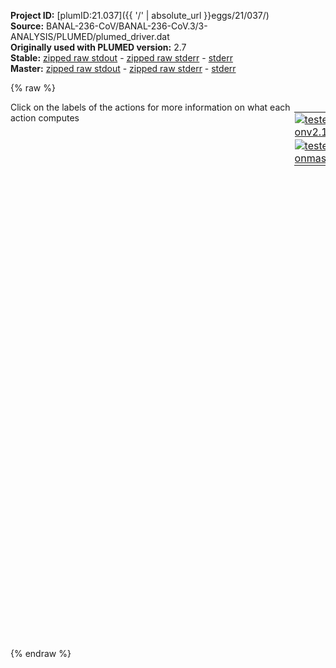 **Project ID:** [plumID:21.037]({{ '/' | absolute_url }}eggs/21/037/)  
**Source:** BANAL-236-CoV/BANAL-236-CoV.3/3-ANALYSIS/PLUMED/plumed_driver.dat  
**Originally used with PLUMED version:** 2.7  
**Stable:** [zipped raw stdout](plumed_driver.dat.plumed.stdout.txt.zip) - [zipped raw stderr](plumed_driver.dat.plumed.stderr.txt.zip) - [stderr](plumed_driver.dat.plumed.stderr)  
**Master:** [zipped raw stdout](plumed_driver.dat.plumed_master.stdout.txt.zip) - [zipped raw stderr](plumed_driver.dat.plumed_master.stderr.txt.zip) - [stderr](plumed_driver.dat.plumed_master.stderr)  

{% raw %}
<div style="width: 100%; float:left">
<div style="width: 90%; float:left" id="value_details_data/BANAL-236-CoV/BANAL-236-CoV.3/3-ANALYSIS/PLUMED/plumed_driver.dat"> Click on the labels of the actions for more information on what each action computes </div>
<div style="width: 10%; float:left"><table><tr><td style="padding:1px"><a href="plumed_driver.dat.plumed.stderr"><img src="https://img.shields.io/badge/v2.10-passing-green.svg" alt="tested onv2.10" /></a></td></tr><tr><td style="padding:1px"><a href="plumed_driver.dat.plumed_master.stderr"><img src="https://img.shields.io/badge/master-passing-green.svg" alt="tested onmaster" /></a></td></tr></table></div></div>
<pre style="width=97%;">
<span style="color:blue" class="comment"># various backbone RMSD</span>
<span style="color:blue" class="comment"># ACE</span>
<span id="data/BANAL-236-CoV/BANAL-236-CoV.3/3-ANALYSIS/PLUMED/plumed_driver.datdefrmsd-ace_short"><b name="data/BANAL-236-CoV/BANAL-236-CoV.3/3-ANALYSIS/PLUMED/plumed_driver.datrmsd-ace" onclick='showPath("data/BANAL-236-CoV/BANAL-236-CoV.3/3-ANALYSIS/PLUMED/plumed_driver.dat","data/BANAL-236-CoV/BANAL-236-CoV.3/3-ANALYSIS/PLUMED/plumed_driver.datrmsd-ace","data/BANAL-236-CoV/BANAL-236-CoV.3/3-ANALYSIS/PLUMED/plumed_driver.datrmsd-ace","black")'>rmsd-ace</b><span style="display:none;" id="data/BANAL-236-CoV/BANAL-236-CoV.3/3-ANALYSIS/PLUMED/plumed_driver.datrmsd-ace">The RMSD action with label <b>rmsd-ace</b> calculates the following quantities:<table  align="center" frame="void" width="95%" cellpadding="5%"><tr><td width="5%"><b> Quantity </b>  </td><td width="5%"><b> Type </b>  </td><td><b> Description </b> </td></tr><tr><td width="5%">rmsd-ace</td><td width="5%"><font color="black">scalar</font></td><td>the RMSD between the instantaneous structure and the reference structure that was input</td></tr></table></span>:  <span class="plumedtooltip" style="color:green">RMSD<span class="right">Calculate the RMSD with respect to a reference structure. This action has <a class="toggler" href='javascript:;' onclick='toggleDisplay("data/BANAL-236-CoV/BANAL-236-CoV.3/3-ANALYSIS/PLUMED/plumed_driver.datdefrmsd-ace");'>hidden defaults</a>. <a href="https://www.plumed.org/doc-master/user-doc/html/_r_m_s_d.html">More details</a><i></i></span></span> <span class="plumedtooltip">REFERENCE<span class="right">a file in pdb format containing the reference structure and the atoms involved in the CV<i></i></span></span>=rmsd-ACE.pdb <span class="plumedtooltip">TYPE<span class="right"> the manner in which RMSD alignment is performed<i></i></span></span>=OPTIMAL <span class="plumedtooltip">NOPBC<span class="right"> ignore the periodic boundary conditions when calculating distances<i></i></span></span>
</span><span id="data/BANAL-236-CoV/BANAL-236-CoV.3/3-ANALYSIS/PLUMED/plumed_driver.datdefrmsd-ace_long" style="display:none;"><b name="data/BANAL-236-CoV/BANAL-236-CoV.3/3-ANALYSIS/PLUMED/plumed_driver.datrmsd-ace" onclick='showPath("data/BANAL-236-CoV/BANAL-236-CoV.3/3-ANALYSIS/PLUMED/plumed_driver.dat","data/BANAL-236-CoV/BANAL-236-CoV.3/3-ANALYSIS/PLUMED/plumed_driver.datrmsd-ace","data/BANAL-236-CoV/BANAL-236-CoV.3/3-ANALYSIS/PLUMED/plumed_driver.datrmsd-ace","black")'>rmsd-ace</b>:  <span class="plumedtooltip" style="color:green">RMSD<span class="right">Calculate the RMSD with respect to a reference structure. This action uses the <a class="toggler" href='javascript:;' onclick='toggleDisplay("data/BANAL-236-CoV/BANAL-236-CoV.3/3-ANALYSIS/PLUMED/plumed_driver.datdefrmsd-ace");'>defaults shown here</a>. <a href="https://www.plumed.org/doc-master/user-doc/html/_r_m_s_d.html">More details</a><i></i></span></span> <span class="plumedtooltip">REFERENCE<span class="right">a file in pdb format containing the reference structure and the atoms involved in the CV<i></i></span></span>=rmsd-ACE.pdb <span class="plumedtooltip">TYPE<span class="right"> the manner in which RMSD alignment is performed<i></i></span></span>=OPTIMAL <span class="plumedtooltip">NOPBC<span class="right"> ignore the periodic boundary conditions when calculating distances<i></i></span></span>  <span class="plumedtooltip">NUMBER<span class="right"> if there are multiple structures in the pdb file you can specify that you want the RMSD from a specific structure by specifying its place in the file here<i></i></span></span>=0
</span><span style="color:blue" class="comment"># RBD</span>
<span id="data/BANAL-236-CoV/BANAL-236-CoV.3/3-ANALYSIS/PLUMED/plumed_driver.datdefrmsd-rbd_short"><b name="data/BANAL-236-CoV/BANAL-236-CoV.3/3-ANALYSIS/PLUMED/plumed_driver.datrmsd-rbd" onclick='showPath("data/BANAL-236-CoV/BANAL-236-CoV.3/3-ANALYSIS/PLUMED/plumed_driver.dat","data/BANAL-236-CoV/BANAL-236-CoV.3/3-ANALYSIS/PLUMED/plumed_driver.datrmsd-rbd","data/BANAL-236-CoV/BANAL-236-CoV.3/3-ANALYSIS/PLUMED/plumed_driver.datrmsd-rbd","black")'>rmsd-rbd</b><span style="display:none;" id="data/BANAL-236-CoV/BANAL-236-CoV.3/3-ANALYSIS/PLUMED/plumed_driver.datrmsd-rbd">The RMSD action with label <b>rmsd-rbd</b> calculates the following quantities:<table  align="center" frame="void" width="95%" cellpadding="5%"><tr><td width="5%"><b> Quantity </b>  </td><td width="5%"><b> Type </b>  </td><td><b> Description </b> </td></tr><tr><td width="5%">rmsd-rbd</td><td width="5%"><font color="black">scalar</font></td><td>the RMSD between the instantaneous structure and the reference structure that was input</td></tr></table></span>: <span class="plumedtooltip" style="color:green">RMSD<span class="right">Calculate the RMSD with respect to a reference structure. This action has <a class="toggler" href='javascript:;' onclick='toggleDisplay("data/BANAL-236-CoV/BANAL-236-CoV.3/3-ANALYSIS/PLUMED/plumed_driver.datdefrmsd-rbd");'>hidden defaults</a>. <a href="https://www.plumed.org/doc-master/user-doc/html/_r_m_s_d.html">More details</a><i></i></span></span> <span class="plumedtooltip">REFERENCE<span class="right">a file in pdb format containing the reference structure and the atoms involved in the CV<i></i></span></span>=rmsd-RBD.pdb <span class="plumedtooltip">TYPE<span class="right"> the manner in which RMSD alignment is performed<i></i></span></span>=OPTIMAL <span class="plumedtooltip">NOPBC<span class="right"> ignore the periodic boundary conditions when calculating distances<i></i></span></span>
</span><span id="data/BANAL-236-CoV/BANAL-236-CoV.3/3-ANALYSIS/PLUMED/plumed_driver.datdefrmsd-rbd_long" style="display:none;"><b name="data/BANAL-236-CoV/BANAL-236-CoV.3/3-ANALYSIS/PLUMED/plumed_driver.datrmsd-rbd" onclick='showPath("data/BANAL-236-CoV/BANAL-236-CoV.3/3-ANALYSIS/PLUMED/plumed_driver.dat","data/BANAL-236-CoV/BANAL-236-CoV.3/3-ANALYSIS/PLUMED/plumed_driver.datrmsd-rbd","data/BANAL-236-CoV/BANAL-236-CoV.3/3-ANALYSIS/PLUMED/plumed_driver.datrmsd-rbd","black")'>rmsd-rbd</b>: <span class="plumedtooltip" style="color:green">RMSD<span class="right">Calculate the RMSD with respect to a reference structure. This action uses the <a class="toggler" href='javascript:;' onclick='toggleDisplay("data/BANAL-236-CoV/BANAL-236-CoV.3/3-ANALYSIS/PLUMED/plumed_driver.datdefrmsd-rbd");'>defaults shown here</a>. <a href="https://www.plumed.org/doc-master/user-doc/html/_r_m_s_d.html">More details</a><i></i></span></span> <span class="plumedtooltip">REFERENCE<span class="right">a file in pdb format containing the reference structure and the atoms involved in the CV<i></i></span></span>=rmsd-RBD.pdb <span class="plumedtooltip">TYPE<span class="right"> the manner in which RMSD alignment is performed<i></i></span></span>=OPTIMAL <span class="plumedtooltip">NOPBC<span class="right"> ignore the periodic boundary conditions when calculating distances<i></i></span></span>  <span class="plumedtooltip">NUMBER<span class="right"> if there are multiple structures in the pdb file you can specify that you want the RMSD from a specific structure by specifying its place in the file here<i></i></span></span>=0
</span><span style="color:blue" class="comment"># INTERFACIAL rmsd</span>
<span id="data/BANAL-236-CoV/BANAL-236-CoV.3/3-ANALYSIS/PLUMED/plumed_driver.datdefrmsd-inter_short"><b name="data/BANAL-236-CoV/BANAL-236-CoV.3/3-ANALYSIS/PLUMED/plumed_driver.datrmsd-inter" onclick='showPath("data/BANAL-236-CoV/BANAL-236-CoV.3/3-ANALYSIS/PLUMED/plumed_driver.dat","data/BANAL-236-CoV/BANAL-236-CoV.3/3-ANALYSIS/PLUMED/plumed_driver.datrmsd-inter","data/BANAL-236-CoV/BANAL-236-CoV.3/3-ANALYSIS/PLUMED/plumed_driver.datrmsd-inter","black")'>rmsd-inter</b><span style="display:none;" id="data/BANAL-236-CoV/BANAL-236-CoV.3/3-ANALYSIS/PLUMED/plumed_driver.datrmsd-inter">The RMSD action with label <b>rmsd-inter</b> calculates the following quantities:<table  align="center" frame="void" width="95%" cellpadding="5%"><tr><td width="5%"><b> Quantity </b>  </td><td width="5%"><b> Type </b>  </td><td><b> Description </b> </td></tr><tr><td width="5%">rmsd-inter</td><td width="5%"><font color="black">scalar</font></td><td>the RMSD between the instantaneous structure and the reference structure that was input</td></tr></table></span>: <span class="plumedtooltip" style="color:green">RMSD<span class="right">Calculate the RMSD with respect to a reference structure. This action has <a class="toggler" href='javascript:;' onclick='toggleDisplay("data/BANAL-236-CoV/BANAL-236-CoV.3/3-ANALYSIS/PLUMED/plumed_driver.datdefrmsd-inter");'>hidden defaults</a>. <a href="https://www.plumed.org/doc-master/user-doc/html/_r_m_s_d.html">More details</a><i></i></span></span> <span class="plumedtooltip">REFERENCE<span class="right">a file in pdb format containing the reference structure and the atoms involved in the CV<i></i></span></span>=rmsd-INTER.pdb <span class="plumedtooltip">TYPE<span class="right"> the manner in which RMSD alignment is performed<i></i></span></span>=OPTIMAL <span class="plumedtooltip">NOPBC<span class="right"> ignore the periodic boundary conditions when calculating distances<i></i></span></span>
</span><span id="data/BANAL-236-CoV/BANAL-236-CoV.3/3-ANALYSIS/PLUMED/plumed_driver.datdefrmsd-inter_long" style="display:none;"><b name="data/BANAL-236-CoV/BANAL-236-CoV.3/3-ANALYSIS/PLUMED/plumed_driver.datrmsd-inter" onclick='showPath("data/BANAL-236-CoV/BANAL-236-CoV.3/3-ANALYSIS/PLUMED/plumed_driver.dat","data/BANAL-236-CoV/BANAL-236-CoV.3/3-ANALYSIS/PLUMED/plumed_driver.datrmsd-inter","data/BANAL-236-CoV/BANAL-236-CoV.3/3-ANALYSIS/PLUMED/plumed_driver.datrmsd-inter","black")'>rmsd-inter</b>: <span class="plumedtooltip" style="color:green">RMSD<span class="right">Calculate the RMSD with respect to a reference structure. This action uses the <a class="toggler" href='javascript:;' onclick='toggleDisplay("data/BANAL-236-CoV/BANAL-236-CoV.3/3-ANALYSIS/PLUMED/plumed_driver.datdefrmsd-inter");'>defaults shown here</a>. <a href="https://www.plumed.org/doc-master/user-doc/html/_r_m_s_d.html">More details</a><i></i></span></span> <span class="plumedtooltip">REFERENCE<span class="right">a file in pdb format containing the reference structure and the atoms involved in the CV<i></i></span></span>=rmsd-INTER.pdb <span class="plumedtooltip">TYPE<span class="right"> the manner in which RMSD alignment is performed<i></i></span></span>=OPTIMAL <span class="plumedtooltip">NOPBC<span class="right"> ignore the periodic boundary conditions when calculating distances<i></i></span></span>  <span class="plumedtooltip">NUMBER<span class="right"> if there are multiple structures in the pdb file you can specify that you want the RMSD from a specific structure by specifying its place in the file here<i></i></span></span>=0
</span><br/><span style="color:blue" class="comment"># salt bridges</span>
<span style="color:blue" class="comment"># RCOO- group of ASP (D) /GLU (E)</span>
<span style="color:blue" class="comment"># RHN3+ from LYS (K) or (RNHC(NH2)2+) of ARG</span>
<span style="color:blue" class="comment"># D30-K417K - inter</span>
<b name="data/BANAL-236-CoV/BANAL-236-CoV.3/3-ANALYSIS/PLUMED/plumed_driver.dats1-1" onclick='showPath("data/BANAL-236-CoV/BANAL-236-CoV.3/3-ANALYSIS/PLUMED/plumed_driver.dat","data/BANAL-236-CoV/BANAL-236-CoV.3/3-ANALYSIS/PLUMED/plumed_driver.dats1-1","data/BANAL-236-CoV/BANAL-236-CoV.3/3-ANALYSIS/PLUMED/plumed_driver.dats1-1","black")'>s1-1</b><span style="display:none;" id="data/BANAL-236-CoV/BANAL-236-CoV.3/3-ANALYSIS/PLUMED/plumed_driver.dats1-1">The DISTANCE action with label <b>s1-1</b> calculates the following quantities:<table  align="center" frame="void" width="95%" cellpadding="5%"><tr><td width="5%"><b> Quantity </b>  </td><td width="5%"><b> Type </b>  </td><td><b> Description </b> </td></tr><tr><td width="5%">s1-1</td><td width="5%"><font color="black">scalar</font></td><td>the DISTANCE between this pair of atoms</td></tr></table></span>: <span class="plumedtooltip" style="color:green">DISTANCE<span class="right">Calculate the distance between a pair of atoms. <a href="https://www.plumed.org/doc-master/user-doc/html/_d_i_s_t_a_n_c_e.html" style="color:green">More details</a><i></i></span></span> <span class="plumedtooltip">NOPBC<span class="right"> ignore the periodic boundary conditions when calculating distances<i></i></span></span> <span class="plumedtooltip">ATOMS<span class="right">the pair of atom that we are calculating the distance between<i></i></span></span>=188,10812
<b name="data/BANAL-236-CoV/BANAL-236-CoV.3/3-ANALYSIS/PLUMED/plumed_driver.dats1-2" onclick='showPath("data/BANAL-236-CoV/BANAL-236-CoV.3/3-ANALYSIS/PLUMED/plumed_driver.dat","data/BANAL-236-CoV/BANAL-236-CoV.3/3-ANALYSIS/PLUMED/plumed_driver.dats1-2","data/BANAL-236-CoV/BANAL-236-CoV.3/3-ANALYSIS/PLUMED/plumed_driver.dats1-2","black")'>s1-2</b><span style="display:none;" id="data/BANAL-236-CoV/BANAL-236-CoV.3/3-ANALYSIS/PLUMED/plumed_driver.dats1-2">The DISTANCE action with label <b>s1-2</b> calculates the following quantities:<table  align="center" frame="void" width="95%" cellpadding="5%"><tr><td width="5%"><b> Quantity </b>  </td><td width="5%"><b> Type </b>  </td><td><b> Description </b> </td></tr><tr><td width="5%">s1-2</td><td width="5%"><font color="black">scalar</font></td><td>the DISTANCE between this pair of atoms</td></tr></table></span>: <span class="plumedtooltip" style="color:green">DISTANCE<span class="right">Calculate the distance between a pair of atoms. <a href="https://www.plumed.org/doc-master/user-doc/html/_d_i_s_t_a_n_c_e.html" style="color:green">More details</a><i></i></span></span> <span class="plumedtooltip">NOPBC<span class="right"> ignore the periodic boundary conditions when calculating distances<i></i></span></span> <span class="plumedtooltip">ATOMS<span class="right">the pair of atom that we are calculating the distance between<i></i></span></span>=187,10812
<span style="color:blue" class="comment"># E35-Q493K - inter</span>
<b name="data/BANAL-236-CoV/BANAL-236-CoV.3/3-ANALYSIS/PLUMED/plumed_driver.dats2-1" onclick='showPath("data/BANAL-236-CoV/BANAL-236-CoV.3/3-ANALYSIS/PLUMED/plumed_driver.dat","data/BANAL-236-CoV/BANAL-236-CoV.3/3-ANALYSIS/PLUMED/plumed_driver.dats2-1","data/BANAL-236-CoV/BANAL-236-CoV.3/3-ANALYSIS/PLUMED/plumed_driver.dats2-1","black")'>s2-1</b><span style="display:none;" id="data/BANAL-236-CoV/BANAL-236-CoV.3/3-ANALYSIS/PLUMED/plumed_driver.dats2-1">The DISTANCE action with label <b>s2-1</b> calculates the following quantities:<table  align="center" frame="void" width="95%" cellpadding="5%"><tr><td width="5%"><b> Quantity </b>  </td><td width="5%"><b> Type </b>  </td><td><b> Description </b> </td></tr><tr><td width="5%">s2-1</td><td width="5%"><font color="black">scalar</font></td><td>the DISTANCE between this pair of atoms</td></tr></table></span>: <span class="plumedtooltip" style="color:green">DISTANCE<span class="right">Calculate the distance between a pair of atoms. <a href="https://www.plumed.org/doc-master/user-doc/html/_d_i_s_t_a_n_c_e.html" style="color:green">More details</a><i></i></span></span> <span class="plumedtooltip">NOPBC<span class="right"> ignore the periodic boundary conditions when calculating distances<i></i></span></span> <span class="plumedtooltip">ATOMS<span class="right">the pair of atom that we are calculating the distance between<i></i></span></span>=276,12006
<b name="data/BANAL-236-CoV/BANAL-236-CoV.3/3-ANALYSIS/PLUMED/plumed_driver.dats2-2" onclick='showPath("data/BANAL-236-CoV/BANAL-236-CoV.3/3-ANALYSIS/PLUMED/plumed_driver.dat","data/BANAL-236-CoV/BANAL-236-CoV.3/3-ANALYSIS/PLUMED/plumed_driver.dats2-2","data/BANAL-236-CoV/BANAL-236-CoV.3/3-ANALYSIS/PLUMED/plumed_driver.dats2-2","black")'>s2-2</b><span style="display:none;" id="data/BANAL-236-CoV/BANAL-236-CoV.3/3-ANALYSIS/PLUMED/plumed_driver.dats2-2">The DISTANCE action with label <b>s2-2</b> calculates the following quantities:<table  align="center" frame="void" width="95%" cellpadding="5%"><tr><td width="5%"><b> Quantity </b>  </td><td width="5%"><b> Type </b>  </td><td><b> Description </b> </td></tr><tr><td width="5%">s2-2</td><td width="5%"><font color="black">scalar</font></td><td>the DISTANCE between this pair of atoms</td></tr></table></span>: <span class="plumedtooltip" style="color:green">DISTANCE<span class="right">Calculate the distance between a pair of atoms. <a href="https://www.plumed.org/doc-master/user-doc/html/_d_i_s_t_a_n_c_e.html" style="color:green">More details</a><i></i></span></span> <span class="plumedtooltip">NOPBC<span class="right"> ignore the periodic boundary conditions when calculating distances<i></i></span></span> <span class="plumedtooltip">ATOMS<span class="right">the pair of atom that we are calculating the distance between<i></i></span></span>=275,12006
<span style="color:blue" class="comment"># D38-Q493K - inter</span>
<b name="data/BANAL-236-CoV/BANAL-236-CoV.3/3-ANALYSIS/PLUMED/plumed_driver.dats3-1" onclick='showPath("data/BANAL-236-CoV/BANAL-236-CoV.3/3-ANALYSIS/PLUMED/plumed_driver.dat","data/BANAL-236-CoV/BANAL-236-CoV.3/3-ANALYSIS/PLUMED/plumed_driver.dats3-1","data/BANAL-236-CoV/BANAL-236-CoV.3/3-ANALYSIS/PLUMED/plumed_driver.dats3-1","black")'>s3-1</b><span style="display:none;" id="data/BANAL-236-CoV/BANAL-236-CoV.3/3-ANALYSIS/PLUMED/plumed_driver.dats3-1">The DISTANCE action with label <b>s3-1</b> calculates the following quantities:<table  align="center" frame="void" width="95%" cellpadding="5%"><tr><td width="5%"><b> Quantity </b>  </td><td width="5%"><b> Type </b>  </td><td><b> Description </b> </td></tr><tr><td width="5%">s3-1</td><td width="5%"><font color="black">scalar</font></td><td>the DISTANCE between this pair of atoms</td></tr></table></span>: <span class="plumedtooltip" style="color:green">DISTANCE<span class="right">Calculate the distance between a pair of atoms. <a href="https://www.plumed.org/doc-master/user-doc/html/_d_i_s_t_a_n_c_e.html" style="color:green">More details</a><i></i></span></span> <span class="plumedtooltip">NOPBC<span class="right"> ignore the periodic boundary conditions when calculating distances<i></i></span></span> <span class="plumedtooltip">ATOMS<span class="right">the pair of atom that we are calculating the distance between<i></i></span></span>=313,12006
<b name="data/BANAL-236-CoV/BANAL-236-CoV.3/3-ANALYSIS/PLUMED/plumed_driver.dats3-2" onclick='showPath("data/BANAL-236-CoV/BANAL-236-CoV.3/3-ANALYSIS/PLUMED/plumed_driver.dat","data/BANAL-236-CoV/BANAL-236-CoV.3/3-ANALYSIS/PLUMED/plumed_driver.dats3-2","data/BANAL-236-CoV/BANAL-236-CoV.3/3-ANALYSIS/PLUMED/plumed_driver.dats3-2","black")'>s3-2</b><span style="display:none;" id="data/BANAL-236-CoV/BANAL-236-CoV.3/3-ANALYSIS/PLUMED/plumed_driver.dats3-2">The DISTANCE action with label <b>s3-2</b> calculates the following quantities:<table  align="center" frame="void" width="95%" cellpadding="5%"><tr><td width="5%"><b> Quantity </b>  </td><td width="5%"><b> Type </b>  </td><td><b> Description </b> </td></tr><tr><td width="5%">s3-2</td><td width="5%"><font color="black">scalar</font></td><td>the DISTANCE between this pair of atoms</td></tr></table></span>: <span class="plumedtooltip" style="color:green">DISTANCE<span class="right">Calculate the distance between a pair of atoms. <a href="https://www.plumed.org/doc-master/user-doc/html/_d_i_s_t_a_n_c_e.html" style="color:green">More details</a><i></i></span></span> <span class="plumedtooltip">NOPBC<span class="right"> ignore the periodic boundary conditions when calculating distances<i></i></span></span> <span class="plumedtooltip">ATOMS<span class="right">the pair of atom that we are calculating the distance between<i></i></span></span>=312,12006
<span style="color:blue" class="comment"># K31-E35  - intra</span>
<b name="data/BANAL-236-CoV/BANAL-236-CoV.3/3-ANALYSIS/PLUMED/plumed_driver.dats4-1" onclick='showPath("data/BANAL-236-CoV/BANAL-236-CoV.3/3-ANALYSIS/PLUMED/plumed_driver.dat","data/BANAL-236-CoV/BANAL-236-CoV.3/3-ANALYSIS/PLUMED/plumed_driver.dats4-1","data/BANAL-236-CoV/BANAL-236-CoV.3/3-ANALYSIS/PLUMED/plumed_driver.dats4-1","black")'>s4-1</b><span style="display:none;" id="data/BANAL-236-CoV/BANAL-236-CoV.3/3-ANALYSIS/PLUMED/plumed_driver.dats4-1">The DISTANCE action with label <b>s4-1</b> calculates the following quantities:<table  align="center" frame="void" width="95%" cellpadding="5%"><tr><td width="5%"><b> Quantity </b>  </td><td width="5%"><b> Type </b>  </td><td><b> Description </b> </td></tr><tr><td width="5%">s4-1</td><td width="5%"><font color="black">scalar</font></td><td>the DISTANCE between this pair of atoms</td></tr></table></span>: <span class="plumedtooltip" style="color:green">DISTANCE<span class="right">Calculate the distance between a pair of atoms. <a href="https://www.plumed.org/doc-master/user-doc/html/_d_i_s_t_a_n_c_e.html" style="color:green">More details</a><i></i></span></span> <span class="plumedtooltip">NOPBC<span class="right"> ignore the periodic boundary conditions when calculating distances<i></i></span></span> <span class="plumedtooltip">ATOMS<span class="right">the pair of atom that we are calculating the distance between<i></i></span></span>=207,276
<b name="data/BANAL-236-CoV/BANAL-236-CoV.3/3-ANALYSIS/PLUMED/plumed_driver.dats4-2" onclick='showPath("data/BANAL-236-CoV/BANAL-236-CoV.3/3-ANALYSIS/PLUMED/plumed_driver.dat","data/BANAL-236-CoV/BANAL-236-CoV.3/3-ANALYSIS/PLUMED/plumed_driver.dats4-2","data/BANAL-236-CoV/BANAL-236-CoV.3/3-ANALYSIS/PLUMED/plumed_driver.dats4-2","black")'>s4-2</b><span style="display:none;" id="data/BANAL-236-CoV/BANAL-236-CoV.3/3-ANALYSIS/PLUMED/plumed_driver.dats4-2">The DISTANCE action with label <b>s4-2</b> calculates the following quantities:<table  align="center" frame="void" width="95%" cellpadding="5%"><tr><td width="5%"><b> Quantity </b>  </td><td width="5%"><b> Type </b>  </td><td><b> Description </b> </td></tr><tr><td width="5%">s4-2</td><td width="5%"><font color="black">scalar</font></td><td>the DISTANCE between this pair of atoms</td></tr></table></span>: <span class="plumedtooltip" style="color:green">DISTANCE<span class="right">Calculate the distance between a pair of atoms. <a href="https://www.plumed.org/doc-master/user-doc/html/_d_i_s_t_a_n_c_e.html" style="color:green">More details</a><i></i></span></span> <span class="plumedtooltip">NOPBC<span class="right"> ignore the periodic boundary conditions when calculating distances<i></i></span></span> <span class="plumedtooltip">ATOMS<span class="right">the pair of atom that we are calculating the distance between<i></i></span></span>=207,275
<span style="color:blue" class="comment"># D38-K353 - intra</span>
<b name="data/BANAL-236-CoV/BANAL-236-CoV.3/3-ANALYSIS/PLUMED/plumed_driver.dats5-1" onclick='showPath("data/BANAL-236-CoV/BANAL-236-CoV.3/3-ANALYSIS/PLUMED/plumed_driver.dat","data/BANAL-236-CoV/BANAL-236-CoV.3/3-ANALYSIS/PLUMED/plumed_driver.dats5-1","data/BANAL-236-CoV/BANAL-236-CoV.3/3-ANALYSIS/PLUMED/plumed_driver.dats5-1","black")'>s5-1</b><span style="display:none;" id="data/BANAL-236-CoV/BANAL-236-CoV.3/3-ANALYSIS/PLUMED/plumed_driver.dats5-1">The DISTANCE action with label <b>s5-1</b> calculates the following quantities:<table  align="center" frame="void" width="95%" cellpadding="5%"><tr><td width="5%"><b> Quantity </b>  </td><td width="5%"><b> Type </b>  </td><td><b> Description </b> </td></tr><tr><td width="5%">s5-1</td><td width="5%"><font color="black">scalar</font></td><td>the DISTANCE between this pair of atoms</td></tr></table></span>: <span class="plumedtooltip" style="color:green">DISTANCE<span class="right">Calculate the distance between a pair of atoms. <a href="https://www.plumed.org/doc-master/user-doc/html/_d_i_s_t_a_n_c_e.html" style="color:green">More details</a><i></i></span></span> <span class="plumedtooltip">NOPBC<span class="right"> ignore the periodic boundary conditions when calculating distances<i></i></span></span> <span class="plumedtooltip">ATOMS<span class="right">the pair of atom that we are calculating the distance between<i></i></span></span>=313,5301
<b name="data/BANAL-236-CoV/BANAL-236-CoV.3/3-ANALYSIS/PLUMED/plumed_driver.dats5-2" onclick='showPath("data/BANAL-236-CoV/BANAL-236-CoV.3/3-ANALYSIS/PLUMED/plumed_driver.dat","data/BANAL-236-CoV/BANAL-236-CoV.3/3-ANALYSIS/PLUMED/plumed_driver.dats5-2","data/BANAL-236-CoV/BANAL-236-CoV.3/3-ANALYSIS/PLUMED/plumed_driver.dats5-2","black")'>s5-2</b><span style="display:none;" id="data/BANAL-236-CoV/BANAL-236-CoV.3/3-ANALYSIS/PLUMED/plumed_driver.dats5-2">The DISTANCE action with label <b>s5-2</b> calculates the following quantities:<table  align="center" frame="void" width="95%" cellpadding="5%"><tr><td width="5%"><b> Quantity </b>  </td><td width="5%"><b> Type </b>  </td><td><b> Description </b> </td></tr><tr><td width="5%">s5-2</td><td width="5%"><font color="black">scalar</font></td><td>the DISTANCE between this pair of atoms</td></tr></table></span>: <span class="plumedtooltip" style="color:green">DISTANCE<span class="right">Calculate the distance between a pair of atoms. <a href="https://www.plumed.org/doc-master/user-doc/html/_d_i_s_t_a_n_c_e.html" style="color:green">More details</a><i></i></span></span> <span class="plumedtooltip">NOPBC<span class="right"> ignore the periodic boundary conditions when calculating distances<i></i></span></span> <span class="plumedtooltip">ATOMS<span class="right">the pair of atom that we are calculating the distance between<i></i></span></span>=312,5301

<span style="color:blue" class="comment"># print stuff</span>
<span class="plumedtooltip" style="color:green">PRINT<span class="right">Print quantities to a file. <a href="https://www.plumed.org/doc-master/user-doc/html/_p_r_i_n_t.html" style="color:green">More details</a><i></i></span></span> <span class="plumedtooltip">ARG<span class="right">the labels of the values that you would like to print to the file<i></i></span></span>=<b name="data/BANAL-236-CoV/BANAL-236-CoV.3/3-ANALYSIS/PLUMED/plumed_driver.datrmsd-ace">rmsd-ace</b>,<b name="data/BANAL-236-CoV/BANAL-236-CoV.3/3-ANALYSIS/PLUMED/plumed_driver.datrmsd-rbd">rmsd-rbd</b>,<b name="data/BANAL-236-CoV/BANAL-236-CoV.3/3-ANALYSIS/PLUMED/plumed_driver.datrmsd-inter">rmsd-inter</b> <span class="plumedtooltip">FILE<span class="right">the name of the file on which to output these quantities<i></i></span></span>=COLVAR_RMSD <span class="plumedtooltip">STRIDE<span class="right"> the frequency with which the quantities of interest should be output<i></i></span></span>=1
<span style="display:none;" id="data/BANAL-236-CoV/BANAL-236-CoV.3/3-ANALYSIS/PLUMED/plumed_driver.dat">The PRINT action with label <b></b> calculates something</span><span class="plumedtooltip" style="color:green">PRINT<span class="right">Print quantities to a file. <a href="https://www.plumed.org/doc-master/user-doc/html/_p_r_i_n_t.html" style="color:green">More details</a><i></i></span></span> <span class="plumedtooltip">ARG<span class="right">the labels of the values that you would like to print to the file<i></i></span></span>=<b name="data/BANAL-236-CoV/BANAL-236-CoV.3/3-ANALYSIS/PLUMED/plumed_driver.dats1-1">s1-1</b>,<b name="data/BANAL-236-CoV/BANAL-236-CoV.3/3-ANALYSIS/PLUMED/plumed_driver.dats1-2">s1-2</b>,<b name="data/BANAL-236-CoV/BANAL-236-CoV.3/3-ANALYSIS/PLUMED/plumed_driver.dats2-1">s2-1</b>,<b name="data/BANAL-236-CoV/BANAL-236-CoV.3/3-ANALYSIS/PLUMED/plumed_driver.dats2-2">s2-2</b>,<b name="data/BANAL-236-CoV/BANAL-236-CoV.3/3-ANALYSIS/PLUMED/plumed_driver.dats3-1">s3-1</b>,<b name="data/BANAL-236-CoV/BANAL-236-CoV.3/3-ANALYSIS/PLUMED/plumed_driver.dats3-2">s3-2</b>,<b name="data/BANAL-236-CoV/BANAL-236-CoV.3/3-ANALYSIS/PLUMED/plumed_driver.dats4-1">s4-1</b>,<b name="data/BANAL-236-CoV/BANAL-236-CoV.3/3-ANALYSIS/PLUMED/plumed_driver.dats4-2">s4-2</b>,<b name="data/BANAL-236-CoV/BANAL-236-CoV.3/3-ANALYSIS/PLUMED/plumed_driver.dats5-1">s5-1</b>,<b name="data/BANAL-236-CoV/BANAL-236-CoV.3/3-ANALYSIS/PLUMED/plumed_driver.dats5-2">s5-2</b> <span class="plumedtooltip">FILE<span class="right">the name of the file on which to output these quantities<i></i></span></span>=COLVAR_SB <span class="plumedtooltip">STRIDE<span class="right"> the frequency with which the quantities of interest should be output<i></i></span></span>=1
</pre>
{% endraw %}
